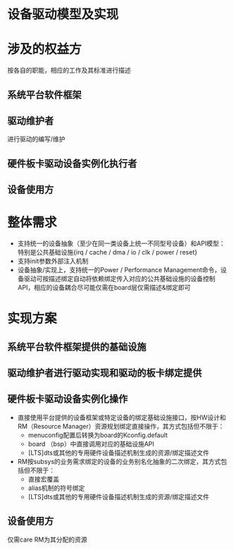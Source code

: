 设备驱动模型及实现
================


# 涉及的权益方
按各自的职能，相应的工作及其标准进行描述

 ## 系统平台软件框架
  
 ## 驱动维护者
进行驱动的编写/维护

 ## 硬件板卡驱动设备实例化执行者

 ## 设备使用方



# 整体需求
* 支持统一的设备抽象（至少在同一类设备上统一不同型号设备）和API模型：特别是公共基础设施{irq / cache / dma / io / clk / power / reset}
* 支持init参数外部注入机制
* 设备抽象/实现上，支持统一的Power / Performance Management命令，设备驱动可按描述绑定自动将依赖绑定传入对应的公共基础设施的设备控制API，相应的设备耦合尽可能仅需在board层仅需描述&绑定即可


# 实现方案

 ## 系统平台软件框架提供的基础设施


 ## 驱动维护者进行驱动实现和驱动的板卡绑定提供


 ## 硬件板卡驱动设备实例化操作
 * 直接使用平台提供的设备框架或特定设备的绑定基础设施接口，按HW设计和RM（Resource Manager）资源规划绑定直接操作，其方式包括但不限于：
   + menuconfig配置后转换为board的Kconfig.default
   + board （bsp）中直接调用对应的基础设施API
   + [LTS]dts或其他的专用硬件设备描述机制生成的资源/绑定描述文件
 * RM按subsys的业务需求绑定的设备的业务别名化抽象的二次绑定，其方式包括但不限于：
   + 直接宏覆盖
   + alias机制的符号绑定
   + [LTS]dts或其他的专用硬件设备描述机制生成的资源/绑定描述文件

 ## 设备使用方
 仅需care RM为其分配的资源